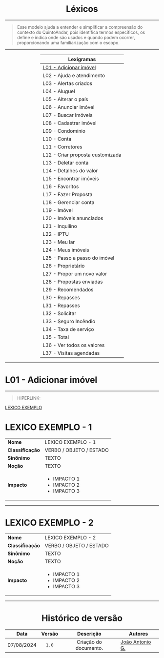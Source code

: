 <center>

# Léxicos

</center>

---

> Esse modelo ajuda a entender e simplificar a compreensão do contexto do QuintoAndar, pois identifica termos específicos, 
> os define e indica onde são usados e quando podem ocorrer, proporcionando uma familiarização com o escopo.

---

<div style="margin: 0 auto; width: fit-content;">

| Lexigramas                                        |
|---------------------------------------------------|
| [L01 - Adicionar imóvel](#l01---adicionar-imóvel) |
| L02 - Ajuda e atendimento                         |
| L03 - Alertas criados                             |
| L04 - Aluguel                                     |
| L05 - Alterar o país                              |
| L06 - Anunciar imóvel                             |
| L07 - Buscar imóveis                              |
| L08 - Cadastrar imóvel                            |
| L09 - Condomínio                                  |
| L10 - Conta                                       |
| L11 - Corretores                                  |
| L12 - Criar proposta customizada                  |
| L13 - Deletar conta                               |
| L14 - Detalhes do valor                           |
| L15 - Encontrar imóveis                           |
| L16 - Favoritos                                   |
| L17 - Fazer Proposta                              |
| L18 - Gerenciar conta                             |
| L19 - Imóvel                                      |
| L20 - Imóveis anunciados                          |
| L21 - Inquilino                                   |
| L22 - IPTU                                        |
| L23 - Meu lar                                     |
| L24 - Meus imóveis                                |
| L25 - Passo a passo do imóvel                     |
| L26 - Proprietário                                |
| L27 - Propor um novo valor                        |
| L28 - Propostas enviadas                          |
| L29 - Recomendados                                |
| L30 - Repasses                                    |
| L31 - Repasses                                    |
| L32 - Solicitar                                   |
| L33 - Seguro Incêndio                             |
| L34 - Taxa de serviço                             |
| L35 - Total                                       |
| L36 - Ver todos os valores                        |
| L37 - Visitas agendadas                           |

</div>

---

# L01 - Adicionar imóvel

---

> HIPERLINK:

[LÉXICO EXEMPLO](#l01---adicionar-imóvel)

# LEXICO EXEMPLO - 1

|                   |                                                                        |
|-------------------|------------------------------------------------------------------------|
| **Nome**          | LEXICO EXEMPLO - 1                                                     |
| **Classificação** | VERBO / OBJETO / ESTADO                                                |
| **Sinônimo**      | TEXTO                                                                  |
| **Noção**         | TEXTO                                                                  |
| **Impacto**       | <ul>  <li>IMPACTO 1</li>  <li>IMPACTO 2</li> <li>IMPACTO 3</li>  </ul> |

---

# LEXICO EXEMPLO - 2

|                   |                                                                        |
|-------------------|------------------------------------------------------------------------|
| **Nome**          | LEXICO EXEMPLO - 2                                                     |
| **Classificação** | VERBO / OBJETO / ESTADO                                                |
| **Sinônimo**      | TEXTO                                                                  |
| **Noção**         | TEXTO                                                                  |
| **Impacto**       | <ul>  <li>IMPACTO 1</li>  <li>IMPACTO 2</li> <li>IMPACTO 3</li>  </ul> |


---


<center>

# Histórico de versão

</center>

<div style="margin: 0 auto; width: fit-content;">

|    Data    | Versão |       Descrição       | Autores                                          |
|:----------:|:------:|:---------------------:|--------------------------------------------------|
| 07/08/2024 | `1.0`  | Criação do documento. | [João Antonio G.](https://github.com/joaoseisei) |

</div>